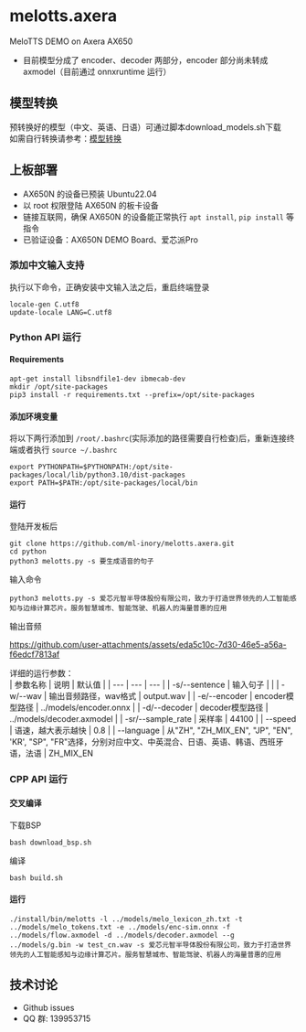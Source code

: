 # melotts.axera

MeloTTS DEMO on Axera AX650

- 目前模型分成了 encoder、decoder 两部分，encoder 部分尚未转成 axmodel（目前通过 onnxruntime 运行） 

## 模型转换

预转换好的模型（中文、英语、日语）可通过脚本download_models.sh下载  
如需自行转换请参考：[模型转换](./model_convert/README.md)

## 上板部署

- AX650N 的设备已预装 Ubuntu22.04
- 以 root 权限登陆 AX650N 的板卡设备
- 链接互联网，确保 AX650N 的设备能正常执行 `apt install`, `pip install` 等指令
- 已验证设备：AX650N DEMO Board、爱芯派Pro

### 添加中文输入支持

执行以下命令，正确安装中文输入法之后，重启终端登录

```
locale-gen C.utf8
update-locale LANG=C.utf8
```

### Python API 运行

#### Requirements

```
apt-get install libsndfile1-dev ibmecab-dev
mkdir /opt/site-packages 
pip3 install -r requirements.txt --prefix=/opt/site-packages
```

#### 添加环境变量

将以下两行添加到 `/root/.bashrc`(实际添加的路径需要自行检查)后，重新连接终端或者执行 `source ~/.bashrc`

```
export PYTHONPATH=$PYTHONPATH:/opt/site-packages/local/lib/python3.10/dist-packages  
export PATH=$PATH:/opt/site-packages/local/bin
``` 

#### 运行

登陆开发板后

```
git clone https://github.com/ml-inory/melotts.axera.git
cd python  
python3 melotts.py -s 要生成语音的句子
```  

输入命令

```
python3 melotts.py -s 爱芯元智半导体股份有限公司，致力于打造世界领先的人工智能感知与边缘计算芯片。服务智慧城市、智能驾驶、机器人的海量普惠的应用
```

输出音频

https://github.com/user-attachments/assets/eda5c10c-7d30-46e5-a56a-f6edcf7813af


详细的运行参数：  
| 参数名称 | 说明 | 默认值 |
| --- | --- | --- |
| -s/--sentence | 输入句子 | |
| -w/--wav | 输出音频路径，wav格式 | output.wav |
| -e/--encoder | encoder模型路径 | ../models/encoder.onnx |
| -d/--decoder | decoder模型路径 | ../models/decoder.axmodel |
| -sr/--sample_rate | 采样率 | 44100 |
| --speed | 语速，越大表示越快 | 0.8 |
| --language | 从"ZH", "ZH_MIX_EN", "JP", "EN", 'KR', "SP", "FR"选择，分别对应中文、中英混合、日语、英语、韩语、西班牙语，法语 | ZH_MIX_EN

### CPP API 运行

#### 交叉编译

下载BSP

```
bash download_bsp.sh
```

编译

```
bash build.sh
```

#### 运行

```
./install/bin/melotts -l ../models/melo_lexicon_zh.txt -t ../models/melo_tokens.txt -e ../models/enc-sim.onnx -f ../models/flow.axmodel -d ../models/decoder.axmodel --g ../models/g.bin -w test_cn.wav -s 爱芯元智半导体股份有限公司，致力于打造世界领先的人工智能感知与边缘计算芯片。服务智慧城市、智能驾驶、机器人的海量普惠的应用
```

## 技术讨论

- Github issues
- QQ 群: 139953715
